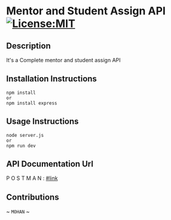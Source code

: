 # Mentor and Student Assign API [![License:MIT](https://img.shields.io/badge/License-MIT-grean.svg)](https://opensource.org/licenses/MIT) 

## Description
It's a Complete mentor and student assign API 

## Installation Instructions
```
npm install
or
npm install express
```

## Usage Instructions 
```
node server.js
or
npm run dev
```

## API Documentation Url
P O S T M A N : [#link]( https://documenter.getpostman.com/view/24885392/2s935iu6X6)


## Contributions 

~ ` MOHAN ` ~


